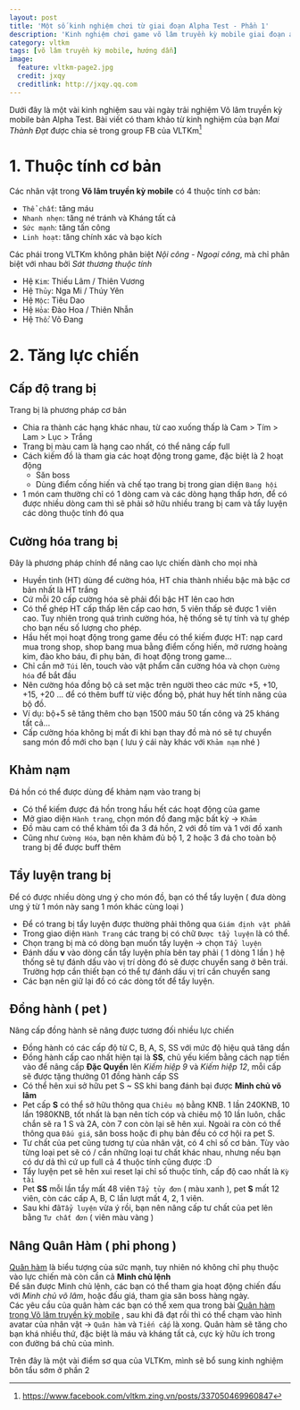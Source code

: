 ```yaml
---
layout: post
title: 'Một số kinh nghiệm chơi từ giai đoạn Alpha Test - Phần 1'
description: 'Kinh nghiệm chơi game võ lâm truyền kỳ mobile giai đoạn alpha test'
category: vltkm
tags: [võ lâm truyền kỳ mobile, hướng dẫn]
image:
  feature: vltkm-page2.jpg
  credit: jxqy
  creditlink: http://jxqy.qq.com
---
```

Dưới đây là một vài kinh nghiệm sau vài ngày trải nghiệm Võ lâm truyền kỳ mobile bản Alpha Test. Bài viết có tham khảo từ kinh nghiệm của bạn *Mai Thành Đạt* được chia sẻ trong group FB của VLTKm[^tham-khao] 
# 1. Thuộc tính cơ bản
Các nhân vật trong **Võ lâm truyền kỳ mobile** có 4 thuộc tính cơ bản:
- `Thể chất`: tăng máu
- `Nhanh nhẹn`: tăng né tránh và Kháng tất cả
- `Sức mạnh`: tăng tấn công
- `Linh hoạt`: tăng chính xác và bạo kích
<!-- more -->
Các phái trong VLTKm không phân biệt *Nội công - Ngoại công*, mà chỉ phân biệt với nhau bởi *Sát thương thuộc tính*
- Hệ `Kim`: Thiếu Lâm / Thiên Vương
- Hệ `Thủy`: Nga Mi / Thúy Yên
- Hệ `Mộc`: Tiêu Dao
- Hệ `Hỏa`: Đào Hoa / Thiên Nhẫn
- Hệ `Thổ`: Võ Đang 

# 2. Tăng lực chiến
## Cấp độ trang bị
Trang bị là phương pháp cơ bản
- Chia ra thành các hạng khác nhau, từ cao xuống thấp là Cam > Tím > Lam > Lục > Trắng 
- Trang bị màu cam là hạng cao nhất, có thể nâng cấp full 
- Cách kiếm đồ là tham gia các hoạt động trong game, đặc biệt là 2 hoạt động 
    - Săn boss 
    - Dùng điểm cống hiến và chế tạo trang bị trong gian diện `Bang hội`
- 1 món cam thường chỉ có 1 dòng cam và các dòng hạng thấp hơn, để có được nhiều dòng cam thì sẽ phải sở hữu nhiều trang bị cam và tẩy luyện các dòng thuộc tính đó qua

## Cường hóa trang bị
Đây là phương pháp chính để nâng cao lực chiến dành cho mọi nhà
- Huyền tinh (HT) dùng để cường hóa, HT chia thành nhiều bậc mà bậc cơ bản nhất là HT trắng 
- Cứ mỗi 20 cấp cường hóa sẽ phải đổi bậc HT lên cao hơn
- Có thể ghép HT cấp thấp lên cấp cao hơn, 5 viên thấp sẽ được 1 viên cao. Tuy nhiên trong quá trình cường hóa, hệ thống sẽ tự tính và tự ghép cho bạn nếu số lượng cho phép.
- Hầu hết mọi hoạt động trong game đều có thể kiếm được HT: nạp card mua trong shop, shop bang mua bằng điểm cống hiến, mở rương hoàng kim, đào kho báu, đi phụ bản, đi hoạt động trong game...
- Chỉ cần mở `Túi` lên, touch vào vật phẩm cần cường hóa và chọn `Cường hóa` để bắt đầu
- Nên cường hóa đồng bộ cả set mặc trên người theo các mức +5, +10, +15, +20 ... để có thêm buff từ việc đồng bộ, phát huy hết tính năng của bộ đồ.
- Ví dụ: bộ+5 sẽ tăng thêm cho bạn 1500 máu 50 tấn công và 25 kháng tất cả...
- Cấp cường hóa không bị mất đi khi bạn thay đồ mà nó sẽ tự chuyển sang món đồ mới cho bạn ( lưu ý cái này khác với `Khảm nạm` nhé )

## Khảm nạm
Đá hồn có thể được dùng để khảm nạm vào trang bị 
- Có thể kiếm được đá hồn trong hầu hết các hoạt động của game 
- Mở giao diện `Hành trang`, chọn món đồ đang mặc bất kỳ -> `Khảm`
- Đồ màu cam có thể khảm tối đa 3 đá hồn, 2 với đồ tím và 1 với đồ xanh
- Cũng như `Cường Hóa`, bạn nên khảm đủ bộ 1, 2 hoặc 3 đá cho toàn bộ trang bị để được buff thêm 

## Tẩy luyện trang bị
Để có được nhiều dòng ưng ý cho món đồ, bạn có thể tẩy luyện ( đưa dòng ưng ý từ 1 món này sang 1 món khác cùng loại )
- Để có trang bị tẩy luyện được thường phải thông qua `Giám định vật phẩm`
- Trong giao diện `Hành Trang` các trang bị có chữ `Được tẩy luyện` là có thể.
- Chọn trang bị mà có dòng bạn muốn tẩy luyện -> chọn `Tẩy luyện`
- Đánh dấu **v** vào dòng cần tẩy luyện phía bên tay phải ( 1 dòng 1 lần ) hệ thống sẽ tự đánh dấu vào vị trí dòng đó sẽ được chuyển sang ở bên trái. Trường hợp cần thiết bạn có thể tự đánh dấu vị trí cần chuyển sang
- Các bạn nên giữ lại đồ có các dòng tốt để tẩy luyện.

## Đồng hành ( pet )
Nâng cấp đồng hành sẽ nâng được tương đối nhiều lực chiến 
- Đồng hành có các cấp độ từ C, B, A, S, SS với mức độ hiệu quả tăng dần
- Đồng hành cấp cao nhất hiện tại là **SS**, chủ yếu kiếm bằng cách nạp tiền vào để nâng cấp **Đặc Quyền** lên *Kiếm hiệp 9* và *Kiếm hiệp 12*, mỗi cấp sẽ được tặng thưởng 01 đồng hành cấp SS
- Có thể hên xui sở hữu pet S ~ SS khi bang đánh bại được **Minh chủ võ lâm**
- Pet cấp **S** có thể sở hữu thông qua `Chiêu mộ` bằng KNB. 1 lần 240KNB, 10 lần 1980KNB, tốt nhất là bạn nên tích cóp  và chiêu mộ 10 lần luôn, chắc chắn sẽ ra 1 S và 2A, còn 7 con còn lại sẽ hên xui. Ngoài ra còn có thể thông qua `Đấu giá`, săn boss hoặc đi phụ bản đều có cơ hội ra pet S.
- Tư chất của pet cũng tương tự của nhân vật, có 4 chỉ số cơ bản. Tùy vào từng loại pet sẽ có / cần những loại tư chất khác nhau, nhưng nếu bạn có dư dả thì cứ up full cả 4 thuộc tính cũng được :D
- Tẩy luyện pet sẽ hên xui reset lại chỉ số thuộc tính, cấp độ cao nhất là `Kỳ tài`
- Pet **SS** mỗi lần tẩy mất 48 viên `Tẩy tủy đơn` ( màu xanh ), pet **S** mất 12 viên, còn các cấp A, B, C lần lượt mất 4, 2, 1 viên.
- Sau khi đã`Tẩy luyện` vừa ý rồi, bạn nên nâng cấp tư chất của pet lên bằng `Tư chất đơn` ( viên màu vàng )

## Nâng Quân Hàm ( phi phong )
[Quân hàm](/vltkm/quan-ham-trong-vo-lam-truyen-ky-mobile) là biểu tượng của sức mạnh, tuy nhiên nó không chỉ phụ thuộc vào lực chiến mà còn cần cả **Minh chủ lệnh**  
Để săn được Minh chủ lệnh, các bạn có thể tham gia hoạt động chiến đấu với *Minh chủ võ lâm*, hoặc đấu giá, tham gia săn boss hàng ngày.  
Các yêu cầu của quân hàm các bạn có thể xem qua trong bài [Quân hàm trong Võ lâm truyền kỳ mobile](/vltkm/quan-ham-trong-vo-lam-truyen-ky-mobile) , sau khi đã đạt rồi thì có thể chạm vào hình avatar của nhân vật -> `Quân hàm` và `Tiến cấp` là xong. Quân hàm sẽ tăng cho bạn khá nhiều thứ, đặc biệt là máu và kháng tất cả, cực kỳ hữu ích trong con đường bá chủ của mình.

Trên đây là một vài điểm sơ qua của VLTKm, mình sẽ bổ sung kinh nghiệm bôn tẩu sớm ở phần 2

[^tham-khao]: https://www.facebook.com/vltkm.zing.vn/posts/337050469960847
